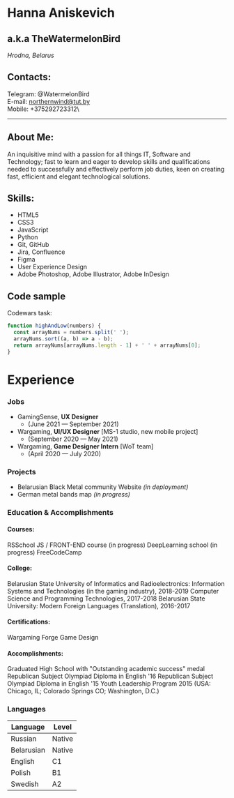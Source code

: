 # Hanna Aniskevich
## a.k.a TheWatermelonBird
*Hrodna, Belarus*

## Contacts:
Telegram: @WatermelonBird\
E-mail: northernwind@tut.by\
Mobile: +375292723312\

---
## About Me:

An inquisitive mind with a passion for all things IT, Software and Technology; fast to learn and eager to develop skills and qualifications needed to successfully and effectively perform job duties, keen on creating fast, efficient and elegant technological solutions.

## Skills:
- HTML5
- CSS3
- JavaScript
- Python
- Git, GitHub
- Jira, Confluence
- Figma
- User Experience Design
- Adobe Photoshop, Adobe Illustrator, Adobe InDesign

## Code sample
Codewars task:
```js
function highAndLow(numbers) {
  const arrayNums = numbers.split(' ');
  arrayNums.sort((a, b) => a - b);
  return arrayNums[arrayNums.length - 1] + ' ' + arrayNums[0];
}
```

# Experience
### Jobs
- GamingSense, **UX Designer** 
  - (June 2021 — September 2021)
- Wargaming, **UI/UX Designer** [MS-1 studio, new mobile project] 
  - (September 2020 — May 2021)
- Wargaming, **Game Designer Intern** [WoT team] 
  - (April 2020 — July 2020)

### Projects
 - Belarusian Black Metal community Website *(in deployment)*
 - German metal bands map *(in progress)*

### Education & Accomplishments
#### Courses:
RSSchool JS / FRONT-END course (in progress)
DeepLearning school (in progress)
FreeCodeCamp

#### College:
Belarusian State University of Informatics and Radioelectronics:
    Information Systems and Technologies (in the gaming industry), 2018-2019
    Computer Science and Programming Technologies, 2017-2018
Belarusian State University:
    Modern Foreign Languages (Translation), 2016-2017

#### Certifications:
Wargaming Forge Game Design

#### Accomplishments:
Graduated High School with "Outstanding academic success" medal
Republican Subject Olympiad Diploma in English '16 
Republican Subject Olympiad Diploma in English '15
Youth Leadership Program 2015 (USA: Chicago, IL; Colorado Springs CO; Washington, D.C.)

### Languages
Language | Level
-------- | -----
Russian | Native
Belarusian | Native
English | C1
Polish | B1
Swedish | A2